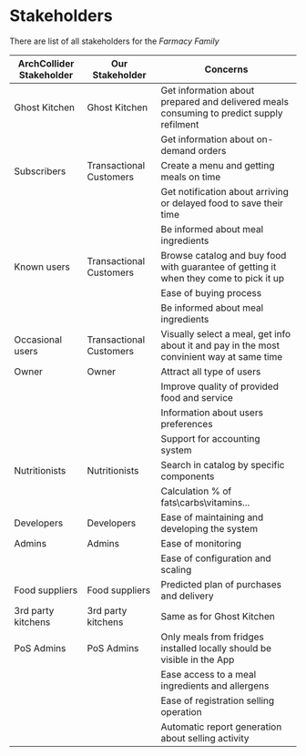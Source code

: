 # Stakeholders

There are list of all stakeholders for the _Farmacy Family_

| ArchCollider Stakeholder | Our Stakeholder | Concerns |
|----|----|--------|
| Ghost Kitchen | Ghost Kitchen | Get information about prepared and delivered meals consuming to predict supply refilment |
| | | Get information about on-demand orders |
| Subscribers | Transactional Customers | Create a menu and getting meals on time |
| | | Get notification about arriving or delayed food to save their time |
| | | Be informed about meal ingredients |
| Known users | Transactional Customers | Browse catalog and buy food with guarantee of getting it when they come to pick it up |
| | | Ease of buying process |
| | | Be informed about meal ingredients |
| Occasional users | Transactional Customers | Visually select a meal, get info about it and pay in the most convinient way at same time|
| Owner | Owner | Attract all type of users |
| | | Improve quality of provided food and service |
| | | Information about users preferences |
| | | Support for accounting system |
| Nutritionists | Nutritionists | Search in catalog by specific components |
| | | Calculation % of fats\carbs\vitamins\... |
| Developers | Developers | Ease of maintaining and developing the system |
| Admins | Admins | Ease of monitoring |
| | | Ease of configuration and scaling |
| Food suppliers | Food suppliers | Predicted plan of purchases and delivery |
| 3rd party kitchens | 3rd party kitchens | Same as for Ghost Kitchen |
| PoS Admins | PoS Admins | Only meals from fridges installed locally should be visible in the App |
| | | Ease access to a meal ingredients and allergens |
| | | Ease of registration selling operation |
| | | Automatic report generation about selling activity |

